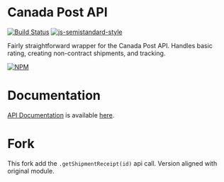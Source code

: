 # Canada Post API

[![Build Status](https://travis-ci.com/t3rminus/canada-post.svg?branch=master)](https://travis-ci.com/t3rminus/canada-post) [![js-semistandard-style](https://img.shields.io/badge/code%20style-semistandard-brightgreen.svg?style=flat)](https://github.com/standard/semistandard)

Fairly straightforward wrapper for the Canada Post API. Handles basic rating, creating non-contract shipments, and tracking.

[![NPM](https://nodei.co/npm/canadapost-api.png)](https://nodei.co/npm/canadapost-api/)

# Documentation

[API Documentation](https://github.com/t3rminus/canada-post/blob/master/API.md) is available [here](https://github.com/t3rminus/canada-post/blob/master/API.md).

# Fork

This fork add the `.getShipmentReceipt(id)` api call. Version aligned with original module.